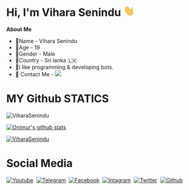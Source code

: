 # Hi, I'm Vihara Senindu <img src="https://raw.githubusercontent.com/ABSphreak/ABSphreak/master/gifs/Hi.gif" width="30px">

**About Me**

- 🔹Name - Vihara Senindu
- 🔹Age - 19 
- 🔹Gender - Male
- 🔹Country - Sri lanka 🇱🇰
- 🔹I like programming & developing bots.
- 🔹 Contact Me - <a href="https://t.me/ViharaSenindu"><img src="https://img.shields.io/badge/Vihara Senindu-blue.svg?logo=telegram"></a>

# MY Github STATICS

<p align="left"> <img src="https://komarev.com/ghpvc/?username=ViharaSenindu&label=Profile%20views&color=0e75b6&style=flat" alt="ViharaSenindu" /> </p>

<a href="https://github.com/viharasenindu/handle-path-oz">
    <img width="55%"  alt="Onimur's github stats" src="https://github-readme-stats.vercel.app/api?username=viharasenindu&show_icons=true&theme=midnight-purple" />
  </a>

<p align="left"> <a href="https://github.com/ryo-ma/github-profile-trophy"><img src="https://github-profile-trophy.vercel.app/?username=ViharaSenindu" alt="ViharaSenindu" /></a> </p>

# Social Media

[![Youtube](https://img.shields.io/badge/YouTube%20Channel-ff0000?style=flat&labelColor=224242&logoColor=white&for-the-badge&logo=youtube)](https://youtube.com/c/viharasenindu)&nbsp;
[![Telegram](https://img.shields.io/badge/viharasenindu%20Profile-003245?style=flat&labelColor=224242&logoColor=white&for-the-badge&logo=telegram)](https://t.me/viharasenindu)&nbsp;
[![Facebook](https://img.shields.io/badge/Follow%20me%20on%20Facebook-2533cf?style=flat&labelColor=224242&logoColor=white&for-the-badge&logo=facebook)](https://fb.me/viharasenindu)&nbsp;
[![Intagram](https://img.shields.io/badge/Follow%20me%20on%20Instagram-4d267a?style=style=flat&labelColor=224242&logoColor=white&for-the-badge&logo=instagram)](https://instagram.com/_V_2002_SE)&nbsp;
[![Twitter](https://img.shields.io/badge/Follow%20me%20on%20Twitter-098f99?style=style=flat&labelColor=224242&logoColor=white&for-the-badge&logo=twitter)](https://twitter.com/Vsenindu)&nbsp;
[![Github](https://img.shields.io/badge/Github-000000?style=style=flat&labelColor=224242&logoColor=white&for-the-badge&logo=github)](https://github.com/viharasenindu)
